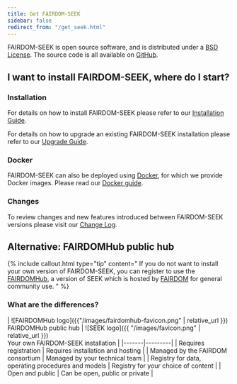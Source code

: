 ```yaml
---
title: Get FAIRDOM-SEEK
sidebar: false
redirect_from: "/get_seek.html"
---
```


FAIRDOM-SEEK is open source software, and is distributed under a [BSD License](https://github.com/seek4science/seek/blob/main/BSD-LICENSE). The source code is all available on [GitHub](https://github.com/seek4science/seek).




## I want to install FAIRDOM-SEEK, where do I start?

<div class="row row-cols-1 row-cols-md-2 row-cols-lg-3 gy-4 where-start">
    <div class="col d-grid ">
        <div class="where-start-tile  bg-light">
            <h3>Installation</h3>
            <p>For details on how to install FAIRDOM-SEEK please refer to our <a href="{{ "/tech/install" | relative_url }}">Installation Guide</a>.</p>
            <p>For details on how to upgrade an existing FAIRDOM-SEEK installation please refer to our <a href="{{ "/tech/upgrading" | relative_url }}">Upgrade Guide</a>.</p>
        </div>
    </div>
    <div class="col d-grid">
        <div class="where-start-tile bg-light">
           <h3>Docker</h3>
            <p>FAIRDOM-SEEK can also be deployed using <a href="https://docker.com">Docker</a>, for which we provide Docker images. Please read our <a href="{{ "/tech/docker" | relative_url }}">Docker guide</a>.</p>
        </div>
    </div>
    <div class="col d-grid">
        <div class="where-start-tile bg-light">
            <h3>Changes</h3>
            <p>To review changes and new features introduced between FAIRDOM-SEEK versions please visit our <a href="{{ "/tech/releases/" | relative_url }}">Change Log</a>.</p>
        </div>
    </div>
</div>



## Alternative: FAIRDOMHub public hub
{% include callout.html type="tip" content="
If you do not want to install your own version of FAIRDOM-SEEK, you can register to use the [FAIRDOMHub](https://fairdomhub.org), a version of SEEK which is hosted by [FAIRDOM](https://fair-dom.org) for general community use.
" %}

### What are the differences?

| ![FAIRDOMHub logo]({{"/images/fairdomhub-favicon.png" | relative_url }}) <br />FAIRDOMHub public hub | ![SEEK logo]({{ "/images/favicon.png" | relative_url }}) <br /> Your own FAIRDOM-SEEK installation |
|-------|---------|
| Requires registration   | Requires installation and hosting |
| Managed by the FAIRDOM consortium   | Managed by your technical team |
| Registry for data, operating procedures and models  | Registry for your choice of content  |
| Open and public  | Can be open, public or private  |
